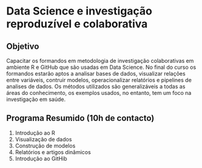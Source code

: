 # Data Science e investigação reproduzível e colaborativa 

## Objetivo 
Capacitar os formandos em metodologia de investigação colaborativas em ambiente R e GitHub que são usadas em Data Science.  No final do curso os formandos estarão aptos a analisar bases de dados, visualizar relações entre variáveis, contruir modelos, operacionalizar relatórios e pipelines de analises de dados. Os métodos utilizados são generalizáveis a todas as áreas do conhecimento, os exemplos usados, no entanto, tem um foco na investigação em saúde. 

## Programa Resumido (10h de contacto)
1.	Introdução ao R
2.	Visualização de dados 
3.	Construção de modelos 
4.	Relatórios e artigos dinâmicos  
5.	Introdução ao GitHib 
